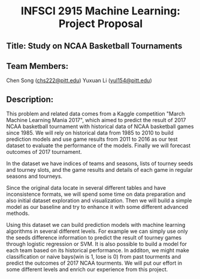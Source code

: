 # <center>INFSCI 2915 Machine Learning: Project Proposal</center>

## Title: Study on NCAA Basketball Tournaments

## Team Members:

Chen Song (chs222@pitt.edu) Yuxuan Li (yul154@pitt.edu)


## Description:

This problem and related data comes from a Kaggle competition "March Machine Learning Mania 2017", which aimed to predict the result of 2017 NCAA basketball tournament with historical data of NCAA basketball games since 1985. We will rely on historical data from 1985 to 2010 to build prediction models and use game results from 2011 to 2016 as our test dataset to evaluate the performance of the models. Finally we will forecast outcomes of 2017 tournament.

In the dataset we have indices of teams and seasons, lists of tourney seeds and tourney slots, and the game results and details of each game in regular seasons and tourneys.

Since the original data locate in several different tables and have inconsistence formats, we will spend some time on data preparation and also initial dataset exploration and visualization. Then we will build a simple model as our baseline and try to enhance it with some different advanced methods. 

Using this dataset we can build prediction models with machine learning algorithms in several different levels. For example we can simply use only the seeds difference information to predict the result of tourney games through logistic regression or SVM. It is also possible to build a model for each team based on its historical performance. In additon, we might make classification or naive bays(win is 1, lose is 0) from past tourments and predict the outcomes of 2017 NCAA tourments. We will put our effort in some different levels and enrich our experience from this project.


